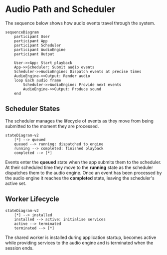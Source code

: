 # Audio Path and Scheduler

The sequence below shows how audio events travel through the system.

```mermaid
sequenceDiagram
    participant User
    participant App
    participant Scheduler
    participant AudioEngine
    participant Output

    User->>App: Start playback
    App->>Scheduler: Submit audio events
    Scheduler->>AudioEngine: Dispatch events at precise times
    AudioEngine->>Output: Render audio
    loop Each audio frame
        Scheduler->>AudioEngine: Provide next events
        AudioEngine->>Output: Produce sound
    end
```

## Scheduler States

The scheduler manages the lifecycle of events as they move from being submitted to the moment they are processed.

```mermaid
stateDiagram-v2
    [*] --> queued
    queued --> running: dispatched to engine
    running --> completed: finished playback
    completed --> [*]
```

Events enter the **queued** state when the app submits them to the scheduler. At their scheduled time they move to the **running** state as the scheduler dispatches them to the audio engine. Once an event has been processed by the audio engine it reaches the **completed** state, leaving the scheduler's active set.

## Worker Lifecycle

```mermaid
stateDiagram-v2
    [*] --> installed
    installed --> active: initialise services
    active --> terminated
    terminated --> [*]
```

The shared worker is installed during application startup, becomes active while
providing services to the audio engine and is terminated when the session ends.

